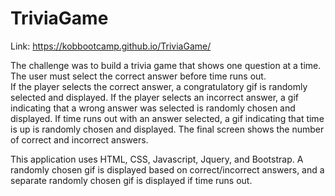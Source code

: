 # TriviaGame

Link: https://kobbootcamp.github.io/TriviaGame/

The challenge was to build a trivia game that shows one question at a time.  The user must select the correct answer before time runs out.  
If the player selects the correct answer, a congratulatory gif is randomly selected and displayed.
If the player selects an incorrect answer, a gif indicating that a wrong answer was selected is randomly chosen and displayed.
If time runs out with an answer selected, a gif indicating that time is up is randomly chosen and displayed.
The final screen shows the number of correct and incorrect answers.

This application uses HTML, CSS, Javascript, Jquery, and Bootstrap. A randomly chosen gif is displayed based on correct/incorrect answers, and a separate randomly chosen gif is displayed if time runs out.

